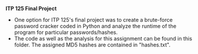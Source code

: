 **ITP 125 Final Project**
- One option for ITP 125's final project was to create a brute-force password cracker coded in Python and analyze the runtime of the program for particular passwords/hashes.
- The code as well as the analysis for this assignment can be found in this folder. The assigned MD5 hashes are contained in "hashes.txt".
